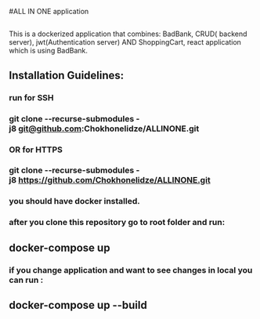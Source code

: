 #ALL IN ONE application 


##
This is a dockerized application that combines: BadBank, CRUD( backend server), jwt(Authentication server) AND ShoppingCart, react application which is using BadBank.


## Installation Guidelines: 
### run for SSH
### git clone --recurse-submodules -j8 git@github.com:Chokhonelidze/ALLINONE.git
### OR for HTTPS
### git clone --recurse-submodules -j8 https://github.com/Chokhonelidze/ALLINONE.git

### you should have docker installed.
### after you clone this repository go to root folder and run:
## docker-compose up 

### if you change application and want to see changes in local you can run :
## docker-compose up --build 
#